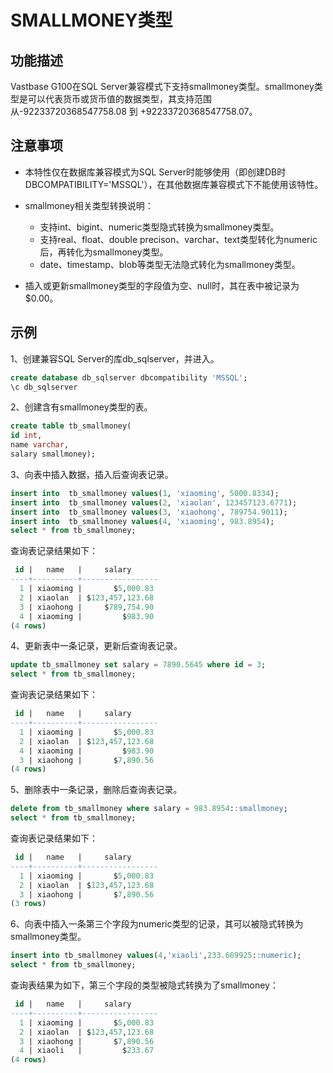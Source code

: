 # SMALLMONEY类型

## 功能描述

Vastbase G100在SQL Server兼容模式下支持smallmoney类型。smallmoney类型是可以代表货币或货币值的数据类型，其支持范围从-92233720368547758.08 到 +92233720368547758.07。

## 注意事项

- 本特性仅在数据库兼容模式为SQL Server时能够使用（即创建DB时DBCOMPATIBILITY='MSSQL'），在其他数据库兼容模式下不能使用该特性。
- smallmoney相关类型转换说明：
  - 支持int、bigint、numeric类型隐式转换为smallmoney类型。
  - 支持real、float、double precison、varchar、text类型转化为numeric后，再转化为smallmoney类型。
  - date、timestamp、blob等类型无法隐式转化为smallmoney类型。

- 插入或更新smallmoney类型的字段值为空、null时，其在表中被记录为$0.00。

## 示例

1、创建兼容SQL Server的库db_sqlserver，并进入。

```sql
create database db_sqlserver dbcompatibility 'MSSQL';
\c db_sqlserver
```

2、创建含有smallmoney类型的表。

```sql
create table tb_smallmoney(
id int, 
name varchar,
salary smallmoney);
```

3、向表中插入数据，插入后查询表记录。

```sql
insert into  tb_smallmoney values(1, 'xiaoming', 5000.8334);
insert into  tb_smallmoney values(2, 'xiaolan', 123457123.6771);
insert into  tb_smallmoney values(3, 'xiaohong', 789754.9011);
insert into  tb_smallmoney values(4, 'xiaoming', 983.8954);
select * from tb_smallmoney;
```

查询表记录结果如下：

```sql
 id |   name   |     salary
----+----------+-----------------
  1 | xiaoming |       $5,000.83
  2 | xiaolan  | $123,457,123.68
  3 | xiaohong |     $789,754.90
  4 | xiaoming |         $983.90
(4 rows)
```

4、更新表中一条记录，更新后查询表记录。

```sql
update tb_smallmoney set salary = 7890.5645 where id = 3;
select * from tb_smallmoney;
```

查询表记录结果如下：

```sql
 id |   name   |     salary
----+----------+-----------------
  1 | xiaoming |       $5,000.83
  2 | xiaolan  | $123,457,123.68
  4 | xiaoming |         $983.90
  3 | xiaohong |       $7,890.56
(4 rows)
```

5、删除表中一条记录，删除后查询表记录。

```sql
delete from tb_smallmoney where salary = 983.8954::smallmoney;
select * from tb_smallmoney;
```

查询表记录结果如下：

```sql
 id |   name   |     salary
----+----------+-----------------
  1 | xiaoming |       $5,000.83
  2 | xiaolan  | $123,457,123.68
  3 | xiaohong |       $7,890.56
(3 rows)
```

6、向表中插入一条第三个字段为numeric类型的记录，其可以被隐式转换为smallmoney类型。

```sql
insert into tb_smallmoney values(4,'xiaoli',233.669925::numeric);
select * from tb_smallmoney;
```

查询表结果为如下，第三个字段的类型被隐式转换为了smallmoney：

```sql
 id |   name   |     salary
----+----------+-----------------
  1 | xiaoming |       $5,000.83
  2 | xiaolan  | $123,457,123.68
  3 | xiaohong |       $7,890.56
  4 | xiaoli   |         $233.67
(4 rows)
```
